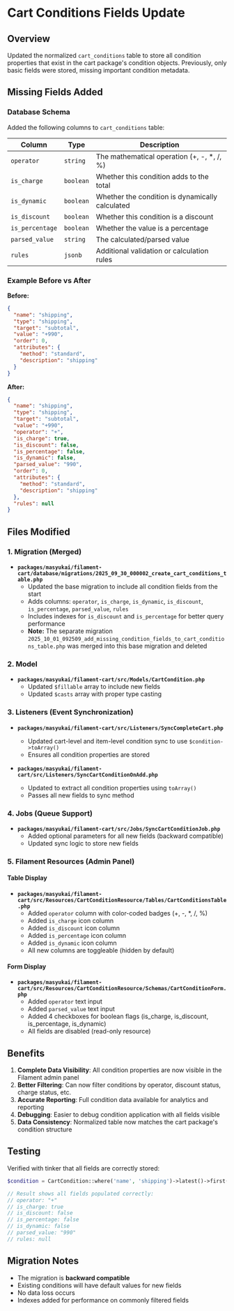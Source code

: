 # Cart Conditions Fields Update

## Overview
Updated the normalized `cart_conditions` table to store all condition properties that exist in the cart package's condition objects. Previously, only basic fields were stored, missing important condition metadata.

## Missing Fields Added

### Database Schema
Added the following columns to `cart_conditions` table:

| Column | Type | Description |
|--------|------|-------------|
| `operator` | `string` | The mathematical operation (+, -, *, /, %) |
| `is_charge` | `boolean` | Whether this condition adds to the total |
| `is_dynamic` | `boolean` | Whether the condition is dynamically calculated |
| `is_discount` | `boolean` | Whether this condition is a discount |
| `is_percentage` | `boolean` | Whether the value is a percentage |
| `parsed_value` | `string` | The calculated/parsed value |
| `rules` | `jsonb` | Additional validation or calculation rules |

### Example Before vs After

**Before:**
```json
{
  "name": "shipping",
  "type": "shipping",
  "target": "subtotal",
  "value": "+990",
  "order": 0,
  "attributes": {
    "method": "standard",
    "description": "shipping"
  }
}
```

**After:**
```json
{
  "name": "shipping",
  "type": "shipping",
  "target": "subtotal",
  "value": "+990",
  "operator": "+",
  "is_charge": true,
  "is_discount": false,
  "is_percentage": false,
  "is_dynamic": false,
  "parsed_value": "990",
  "order": 0,
  "attributes": {
    "method": "standard",
    "description": "shipping"
  },
  "rules": null
}
```

## Files Modified

### 1. Migration (Merged)
- **`packages/masyukai/filament-cart/database/migrations/2025_09_30_000002_create_cart_conditions_table.php`**
  - Updated the base migration to include all condition fields from the start
  - Adds columns: `operator`, `is_charge`, `is_dynamic`, `is_discount`, `is_percentage`, `parsed_value`, `rules`
  - Includes indexes for `is_discount` and `is_percentage` for better query performance
  - **Note:** The separate migration `2025_10_01_092509_add_missing_condition_fields_to_cart_conditions_table.php` was merged into this base migration and deleted

### 2. Model
- **`packages/masyukai/filament-cart/src/Models/CartCondition.php`**
  - Updated `$fillable` array to include new fields
  - Updated `$casts` array with proper type casting

### 3. Listeners (Event Synchronization)
- **`packages/masyukai/filament-cart/src/Listeners/SyncCompleteCart.php`**
  - Updated cart-level and item-level condition sync to use `$condition->toArray()`
  - Ensures all condition properties are stored

- **`packages/masyukai/filament-cart/src/Listeners/SyncCartConditionOnAdd.php`**
  - Updated to extract all condition properties using `toArray()`
  - Passes all new fields to sync method

### 4. Jobs (Queue Support)
- **`packages/masyukai/filament-cart/src/Jobs/SyncCartConditionJob.php`**
  - Added optional parameters for all new fields (backward compatible)
  - Updated sync logic to store new fields

### 5. Filament Resources (Admin Panel)

#### Table Display
- **`packages/masyukai/filament-cart/src/Resources/CartConditionResource/Tables/CartConditionsTable.php`**
  - Added `operator` column with color-coded badges (+, -, *, /, %)
  - Added `is_charge` icon column
  - Added `is_discount` icon column  
  - Added `is_percentage` icon column
  - Added `is_dynamic` icon column
  - All new columns are toggleable (hidden by default)

#### Form Display
- **`packages/masyukai/filament-cart/src/Resources/CartConditionResource/Schemas/CartConditionForm.php`**
  - Added `operator` text input
  - Added `parsed_value` text input
  - Added 4 checkboxes for boolean flags (is_charge, is_discount, is_percentage, is_dynamic)
  - All fields are disabled (read-only resource)

## Benefits

1. **Complete Data Visibility**: All condition properties are now visible in the Filament admin panel
2. **Better Filtering**: Can now filter conditions by operator, discount status, charge status, etc.
3. **Accurate Reporting**: Full condition data available for analytics and reporting
4. **Debugging**: Easier to debug condition application with all fields visible
5. **Data Consistency**: Normalized table now matches the cart package's condition structure

## Testing

Verified with tinker that all fields are correctly stored:

```php
$condition = CartCondition::where('name', 'shipping')->latest()->first();

// Result shows all fields populated correctly:
// operator: "+"
// is_charge: true
// is_discount: false
// is_percentage: false
// is_dynamic: false
// parsed_value: "990"
// rules: null
```

## Migration Notes

- The migration is **backward compatible**
- Existing conditions will have default values for new fields
- No data loss occurs
- Indexes added for performance on commonly filtered fields
